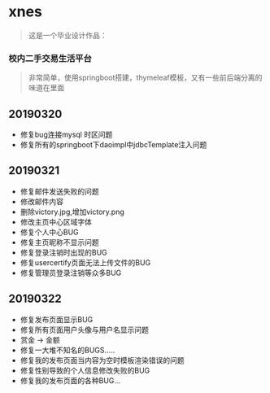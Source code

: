 # xnes
> 这是一个毕业设计作品：
### 校内二手交易生活平台
> 非常简单，使用springboot搭建，thymeleaf模板，又有一些前后端分离的味道在里面

## 20190320
* 修复bug连接mysql 时区问题
* 修复所有的springboot下daoimpl中jdbcTemplate注入问题

## 20190321
- 修复邮件发送失败的问题
- 修改邮件内容
- 删除victory.jpg,增加victory.png
- 修改主页中心区域字体
- 修复个人中心BUG
- 修复主页昵称不显示问题
- 修复登录注销时出现的BUG
- 修复usercertify页面无法上传文件的BUG
- 修复管理员登录注销等众多BUG

## 20190322
- 修复发布页面显示BUG
- 修复所有页面用户头像与用户名显示问题
- 赏金 -> 金额
- 修复一大堆不知名的BUGS.....
- 修复我的发布页面当内容为空时模板渲染错误的问题
- 修复性别导致的个人信息修改失败的BUG
- 修复我的发布页面的各种BUG...